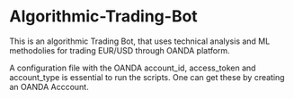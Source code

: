 # Algorithmic-Trading-Bot
This is an algorithmic Trading Bot, that uses technical analysis and ML methodolies for trading EUR/USD through OANDA platform.

A configuration file with the OANDA account_id, access_token and account_type is essential to run the scripts. One can get these by creating an OANDA Acccount.
